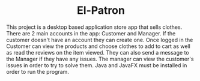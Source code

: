 <h1 align="center" id="title">El-Patron</h1>

<p id="description">This project is a desktop based application store app that sells clothes. There are 2 main accounts in the app: Customer and Manager. If the customer doesn't have an account they can create one. Once logged in the Customer can view the products and choose clothes to add to cart as well as read the reviews on the item viewed. They can also send a message to the Manager if they have any issues. The manager can view the customer's issues in order to try to solve them. Java and JavaFX must be installed in order to run the program.</p>
